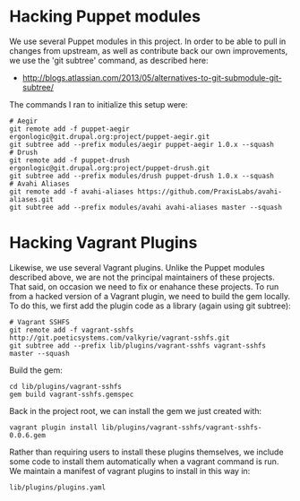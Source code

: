 Hacking Puppet modules
======================

We use several Puppet modules in this project. In order to be able to pull in
changes from upstream, as well as contribute back our own improvements, we use
the 'git subtree' command, as described here:

* http://blogs.atlassian.com/2013/05/alternatives-to-git-submodule-git-subtree/

The commands I ran to initialize this setup were:

    # Aegir
    git remote add -f puppet-aegir ergonlogic@git.drupal.org:project/puppet-aegir.git
    git subtree add --prefix modules/aegir puppet-aegir 1.0.x --squash
    # Drush
    git remote add -f puppet-drush ergonlogic@git.drupal.org:project/puppet-drush.git
    git subtree add --prefix modules/drush puppet-drush 1.0.x --squash
    # Avahi Aliases
    git remote add -f avahi-aliases https://github.com/PraxisLabs/avahi-aliases.git
    git subtree add --prefix modules/avahi avahi-aliases master --squash


Hacking Vagrant Plugins
=======================

Likewise, we use several Vagrant plugins. Unlike the Puppet modules described
above, we are not the principal maintainers of these projects. That said, on
occasion we need to fix or enahance these projects. To run from a hacked
version of a Vagrant plugin, we need to build the gem locally. To do this, we
first add the plugin code as a library (again using git subtree):

    # Vagrant SSHFS
    git remote add -f vagrant-sshfs http://git.poeticsystems.com/valkyrie/vagrant-sshfs.git
    git subtree add --prefix lib/plugins/vagrant-sshfs vagrant-sshfs master --squash

Build the gem:

    cd lib/plugins/vagrant-sshfs
    gem build vagrant-sshfs.gemspec

Back in the project root, we can install the gem we just created with:

    vagrant plugin install lib/plugins/vagrant-sshfs/vagrant-sshfs-0.0.6.gem

Rather than requiring users to install these plugins themselves, we include
some code to install them automatically when a vagrant command is run. We
maintain a manifest of vagrant plugins to install in this way in:

    lib/plugins/plugins.yaml
